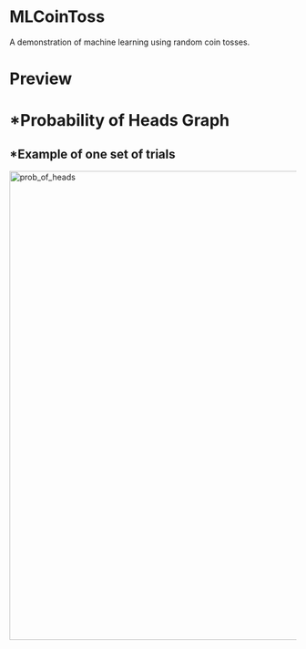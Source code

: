 # MLCoinToss
A demonstration of machine learning using random coin tosses.

# Preview

# *Probability of Heads Graph
## *Example of one set of trials
</p "center>
  <img width="823" alt="prob_of_heads" src="https://user-images.githubusercontent.com/48301423/85229707-7024c100-b3b9-11ea-8910-94097c1d59ca.png">
<p>
